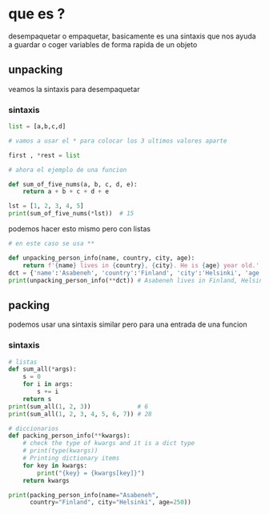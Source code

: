 # que es ? 

desempaquetar o empaquetar, basicamente es una sintaxis que nos ayuda a guardar o coger variables de forma rapida de un objeto

## unpacking

veamos la sintaxis para desempaquetar

### sintaxis

```python
list = [a,b,c,d]

# vamos a usar el * para colocar los 3 ultimos valores aparte

first , *rest = list

# ahora el ejemplo de una funcion

def sum_of_five_nums(a, b, c, d, e):
    return a + b + c + d + e

lst = [1, 2, 3, 4, 5]
print(sum_of_five_nums(*lst))  # 15

```

podemos hacer esto mismo pero con listas

```python
# en este caso se usa **

def unpacking_person_info(name, country, city, age):
    return f'{name} lives in {country}, {city}. He is {age} year old.'
dct = {'name':'Asabeneh', 'country':'Finland', 'city':'Helsinki', 'age':250}
print(unpacking_person_info(**dct)) # Asabeneh lives in Finland, Helsinki. He is 250 years old.

```

## packing

podemos usar una sintaxis similar pero para una entrada de una funcion

### sintaxis

```python
# listas
def sum_all(*args):
    s = 0
    for i in args:
        s += i
    return s
print(sum_all(1, 2, 3))             # 6
print(sum_all(1, 2, 3, 4, 5, 6, 7)) # 28

# diccionarios
def packing_person_info(**kwargs):
    # check the type of kwargs and it is a dict type
    # print(type(kwargs))
	# Printing dictionary items
    for key in kwargs:
        print("{key} = {kwargs[key]}")
    return kwargs

print(packing_person_info(name="Asabeneh",
      country="Finland", city="Helsinki", age=250))
```

